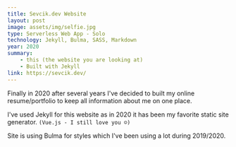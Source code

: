 ```yaml
---
title: Sevcik.dev Website
layout: post
image: assets/img/selfie.jpg
type: Serverless Web App - Solo
technology: Jekyll, Bulma, SASS, Markdown
year: 2020
summary:
    - this (the website you are looking at)
    - Built with Jekyll
link: https://sevcik.dev/
---
```

Finally in 2020 after several years I've decided to built my online resume/portfolio to keep all information about me on one place.

I've used Jekyll for this website as in 2020 it has been my favorite static site generator. `(Vue.js - I still love you ☺️)`

Site is using Bulma for styles which I've been using a lot during 2019/2020.<!--more-->